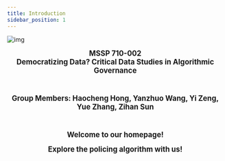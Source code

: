 ```yaml
---
title: Introduction
sidebar_position: 1
---
```

![img](https://lh5.googleusercontent.com/sW3Sc9g4GbJpU8ZPVUq5ws8INPMCu-DaEAZGEYNK4kj8vjljt9g6-xkshk-Z1_UvQTUzuG-_Flvjb15_-gMCnUBJj9rE5ZfEALQv7749ptfvoLT0Ed4_2GLwA9tOfa1n78VnxOIi)

<center><big><b>MSSP 710-002</b></big></center>
<center><big><b>Democratizing Data? Critical Data Studies in Algorithmic Governance</b></big></center>    

 <br/><center><big><b>Group Members: Haocheng Hong, Yanzhuo Wang, Yi Zeng, Yue Zhang, Zihan Sun</b></big></center>  

 <br/><center><big><b>Welcome to our homepage!</b></big></center>
<center><big><b>Explore the policing algorithm with us!</b></big></center>
